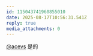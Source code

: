 ```yaml
---
id: 115043741960855010
date: 2025-08-17T10:56:31.541Z
reply: true
media_attachments: 0
---
```


[@acevs](https://mastodon.social/@acevs) 是的

